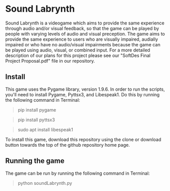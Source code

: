 # Sound Labrynth
Sound Labrynth is a videogame which aims to provide the same experience through audio and/or visual feedback, so that the game can be played by people with varying levels of audio and visual preception. The game aims to provide the same experience to users who are visually impaired, audially impaired or who have no audio/visual impairments because the game can be played using audio, visual, or combined input. For a more detailed description of our plans for this project please see our "SoftDes Final Project Proposal.pdf" file in our repository.

## Install
This game uses the Pygame library, version 1.9.6. In order to run the scripts, you'll need to install Pygame, Pyttsx3, and Libespeak1. Do this by running the following command in Terminal: 

> pip install pygame

> pip install pyttsx3

> sudo apt install libespeak1

To install this game, download this repository using the clone or download button towards the top of the github repository home page.

## Running the game
The game can be run by running the following command in Terminal:

> python soundLabrynth.py


